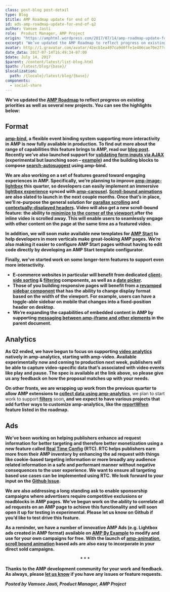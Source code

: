 ```yaml
---
class: post-blog post-detail
type: Blog
$title: AMP Roadmap update for end of Q2
id: ads-amp-roadmap-update-for-end-of-q2
author: Vamsee Jasti
role:  Product Manager, AMP Project
origin: "https://amphtml.wordpress.com/2017/07/14/amp-roadmap-update-for-end-of-q2/amp/"
excerpt: "We’ve updated the AMP Roadmap to reflect progress on existing priorities as well as several new projects. You can see the highlights below: Format amp-bind, a flexible event binding system supporting more interactivity in AMP is now fully available in production. To find out more about the range of capabilities this feature brings to AMP, [&#8230;]"
avatar: http://1.gravatar.com/avatar/42ecb1ea497ca9d0ffe1e406cae70e27?s=96&d=identicon&r=G
date_data: 2017-07-14T16:49:34-07:00
$date: July 14, 2017
$parent: /content/latest/list-blog.html
$path: /latest/blog/{base}/
$localization:
  path: /{locale}/latest/blog/{base}/
components:
  - social-share
---
```


<div class="amp-wp-article-content">
<p><strong>We’ve updated the </strong><a href="https://www.ampproject.org/roadmap/"><strong>AMP Roadmap</strong></a><strong> to reflect progress on existing priorities as well as several new projects. You can see the highlights below:</strong></p>
<h2><strong>Format</strong></h2>
<p><a href="https://www.ampproject.org/docs/reference/components/amp-bind"><strong>amp-bind</strong></a><strong>, a flexible event binding system supporting more interactivity in AMP is now fully available in production. To find out more about the range of capabilities this feature brings to AMP, read our </strong><a href="https://amphtml.wordpress.com/2017/07/12/amp-bind-brings-flexible-interactivity-to-amp-pages/amp/"><strong>blog post</strong></a><strong>. Recently we’ve also launched support for </strong><a href="https://www.ampproject.org/docs/reference/components/amp-form#verification-(experimental)"><strong>validating form inputs via AJAX</strong></a><strong> (experimental but launching soon &#8211; </strong><a href="https://github.com/ampproject/amphtml/blob/fd0cab6ed0b46631a2d4f04de4adb3dc8ffd7162/examples/forms.amp.html"><strong>example</strong></a><strong>) and the building blocks to compose </strong><a href="https://github.com/ampproject/amphtml/blob/master/examples/autosuggest.amp.html"><strong>search-autosuggest</strong></a><strong> using amp-bind.</strong></p>
<p><strong>We are also working on a set of features geared toward engaging experiences in AMP. Specifically, we’re planning to improve </strong><a href="https://www.ampproject.org/docs/reference/components/amp-image-lightbox"><strong>amp-image-lightbox</strong></a><strong> this quarter, so developers can easily implement an immersive </strong><a href="https://github.com/ampproject/amphtml/issues/4152"><strong>lightbox experience</strong></a><strong> synced with </strong><a href="https://www.ampproject.org/docs/reference/components/amp-carousel"><strong>amp-carousel</strong></a><strong>. </strong><a href="https://github.com/ampproject/amphtml/issues/8411"><strong>Scroll-bound animations</strong></a><strong> are also slated to launch in the next couple months. Once that’s in place, we’ll re-purpose the general solution for </strong><a href="https://github.com/ampproject/amphtml/issues/1443"><strong>parallax scrolling</strong></a><strong> and </strong><a href="https://github.com/ampproject/amphtml/issues/8268"><strong>contextually-displayed headers</strong></a><strong>. Video will also get a new scroll-bound feature: the ability to </strong><a href="https://github.com/ampproject/amphtml/issues/8088"><strong>minimize to the corner of the viewport </strong></a><strong>after the inline video is scrolled away. This will enable users to seamlessly engage with other content on the page at the same time as a featured video.</strong></p>
<p><strong>In addition, we will soon make available new templates for </strong><a href="http://ampstart.com"><strong>AMP Start</strong></a><strong> to help developers in more verticals make great-looking AMP pages. We’re also making it easier to configure AMP Start pages without having to edit code directly by developing an AMP Start template configurator.</strong></p>
<p><strong>Finally, we’ve started work on some longer-term features to support even more interactivity.</strong></p>
<ul>
<li ><strong>E-commerce websites in particular will benefit from dedicated </strong><a href="https://github.com/ampproject/amphtml/issues/8691"><strong>client-side sorting</strong></a><strong> &amp; </strong><a href="https://github.com/ampproject/amphtml/issues/9113"><strong>filtering</strong></a><strong> components, as well as a </strong><a href="https://github.com/ampproject/amphtml/issues/6469"><strong>date picker</strong></a><strong>. </strong></li>
<li ><strong>Those of you building responsive pages will benefit from a </strong><a href="https://github.com/ampproject/amphtml/projects/27#card-3391591"><strong>revamped sidebar component</strong></a><strong> that has the ability to change display format based on the width of the viewport. For example, users can have a toggle-able sidebar on mobile that changes into a fixed-position header on desktop. </strong></li>
<li ><strong>We’re expanding the capabilities of embedded content in AMP by supporting </strong><a href="https://github.com/ampproject/amphtml/issues/9074"><strong>messaging between amp-iframe and other elements</strong></a><strong> in the parent document.</strong></li>
</ul>
<h2><strong>Analytics</strong></h2>
<p><strong>As Q2 ended, we have begun to focus on supporting </strong><a href="https://github.com/ampproject/amphtml/issues/9902"><strong>video analytics</strong></a><strong> natively in amp-analytics, starting with amp-video. Available experimentally now and coming to production next week, publishers will be able to capture video-specific data that’s associated with video events like play and pause. The spec is available at the link above, so please give us any feedback on how the proposal matches up with your needs.</strong></p>
<p><strong>On other fronts, we are wrapping up work from the previous quarter to allow AMP extensions to </strong><a href="https://github.com/ampproject/amphtml/issues/6417"><strong>collect data using amp-analytics</strong></a>, we plan to start work to support<strong> </strong><a href="https://github.com/ampproject/amphtml/issues/2198"><strong>filters</strong></a> soon<strong>, and we expect to have various projects that add further ways to customize amp-analytics, like the </strong><a href="https://github.com/ampproject/amphtml/issues/8977"><strong>reportWhen</strong></a><strong> feature listed in the roadmap.</strong></p>
<h2><strong>Ads</strong></h2>
<p><strong>We’ve been working on helping publishers enhance ad request information for better targeting and therefore better monetization using a new feature called </strong><a href="https://github.com/ampproject/amphtml/issues/8551"><strong>Real Time Config</strong></a><strong> (RTC). RTC helps publishers earn more from their AMP inventory by enhancing the ad request with things like cookie-based targeting information or more broadly any audience related information in a safe and performant manner without negative consequences to the user experience. We want to ensure all targeting based use cases can be implemented using RTC. We look forward to your input on the </strong><a href="https://github.com/ampproject/amphtml/issues/8551"><strong>Github Issue</strong></a><strong>.</strong></p>
<p><strong>We are also addressing a long standing ask to enable sponsorship campaigns where advertisers require competitive exclusions or roadblocks in AMP pages. We’ve begun work on the ability to correlate all ad requests on an AMP page to achieve this functionality and will soon open it up for testing in experimental. Please let us know on Github if you’d like to test drive this feature. </strong></p>
<p><strong>As a reminder, we have a number of innovative AMP Ads (e.g. Lightbox ads created in AMP format) available on </strong><a href="https://ampbyexample.com/amp-ads/#amp-ads/experimental_ads"><strong>AMP By Example</strong></a><strong> to modify and use for your own campaigns for free. With the launch of </strong><a href="https://github.com/ampproject/amphtml/blob/master/extensions/amp-animation/amp-animation.md"><strong>amp-animation</strong></a><strong>, </strong><a href="https://ampbyexample.com/amp-ads/experimental_ads/scrollbound_lightbox_ad/preview/"><strong>scroll bound animation</strong></a><strong> based ads are also easy to incorporate in your direct sold campaigns. </strong></p>
<center><strong>* * *</strong></center>
<p><strong>Thanks to the AMP development community for your work and feedback. As always, please </strong><a href="https://groups.google.com/forum/#!forum/amphtml-discuss"><strong>let us know</strong></a><strong> if you have any issues or feature requests.</strong></p>
<p><i><strong>Posted by Vamsee Jasti, Product Manager, AMP Project</strong></i></p><br />  
</div>

